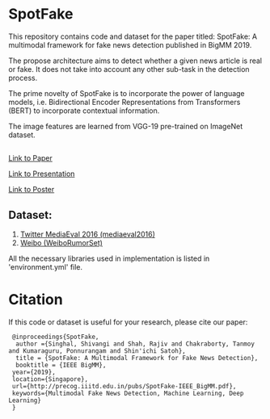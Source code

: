 # SpotFake
This repository contains code and dataset for the paper titled: SpotFake: A multimodal framework for fake news detection published in BigMM 2019.

The propose architecture aims to detect whether a given news article is real or fake. It does not take into account any
other sub-task in the detection process.

The prime novelty of SpotFake is to incorporate the power of language models, i.e. Bidirectional Encoder Representations from Transformers (BERT) to incorporate contextual information. 

The image features are learned from VGG-19 pre-trained on ImageNet dataset.

##
[Link to Paper](http://precog.iiitd.edu.in/pubs/SpotFake-IEEE_BigMM.pdf)

[Link to Presentation](https://docs.google.com/presentation/d/1sFtwYI2Lnpl1XtYtaFpUcj-D9o6JJP5DS8zyL_2w3Fs/edit?usp=sharing)

[Link to Poster]( https://drive.google.com/open?id=12UUWQ-L18qdATligfPh7DEQw2ktOC0u0)



## Dataset:
1. [Twitter MediaEval 2016 (mediaeval2016)]( )
2. [Weibo (WeiboRumorSet)](  )

All the necessary libraries used in implementation is listed in 'environment.yml' file.

# Citation
If this code or dataset is useful for your research, please cite our paper:


     @inproceedings{SpotFake,
      author ={Singhal, Shivangi and Shah, Rajiv and Chakraborty, Tanmoy and Kumaraguru, Ponnurangam and Shin'ichi Satoh},
      title = {SpotFake: A Multimodal Framework for Fake News Detection},
      booktitle = {IEEE BigMM},
     year={2019},
     location={Singapore},
     url={http://precog.iiitd.edu.in/pubs/SpotFake-IEEE_BigMM.pdf},
     keywords={Multimodal Fake News Detection, Machine Learning, Deep Learning}
     }



